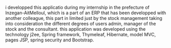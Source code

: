 i developped this applicatio during my internship in the prefecture of Inzegan-AitMelloul, which is a part of an ERP that has been developped
with another colleague, this part in limited just by the stock management taking into consideration the different degrees of users
admin, manager of the stock and the consultant.
this application was developed using the technology j2ee, Spring framework, Thymeleaf,  Hibernate, model MVC, pages JSP, spring security and Bootstrap.
